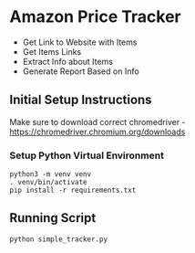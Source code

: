 # Amazon Price Tracker
- Get Link to Website with Items
- Get Items Links
- Extract Info about Items
- Generate Report Based on Info

## Initial Setup Instructions

Make sure to download correct chromedriver - https://chromedriver.chromium.org/downloads

### Setup Python Virtual Environment
```buildoutcfg
python3 -m venv venv
. venv/bin/activate
pip install -r requirements.txt
```
## Running Script

```buildoutcfg
python simple_tracker.py
```
